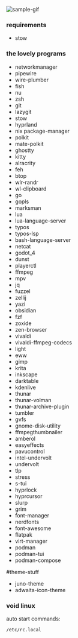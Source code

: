 ![sample-gif](./repo-assets/demo.gif)

### requirements

- stow

### the lovely programs
- networkmanager
- pipewire
- wire-plumber
- fish
- nu
- zsh
- git
- lazygit
- stow
- hyprland
- nix package-manager
- polkit
- mate-polkit
- ghostty
- kitty
- alracrity
- feh
- btop
- wlr-randr
- wl-clipboard
- go
- gopls
- marksman
- lua
- lua-language-server
- typos
- typos-lsp
- bash-language-server
- netcat
- godot_4
- dunst
- playerctl
- ffmpeg
- mpv
- jq
- fuzzel
- zellij
- yazi
- obsidian
- fzf
- zoxide
- zen-browser
- vivaldi
- vivaldi-ffmpeg-codecs
- light
- eww
- gimp
- krita
- inkscape
- darktable
- kdenlive
- thunar
- thunar-volman
- thunar-archive-plugin
- tumbler
- gvfs
- gnome-disk-utility
- ffmpegthumbnailer
- amberol
- easyeffects
- pavucontrol
- intel-undervolt
- undervolt
- tlp
- stress
- s-tui
- hyprlock
- hyprcursor
- slurp
- grim
- font-manager
- nerdfonts
- font-awesome
- flatpak
- virt-manager
- podman
- podman-tui
- podman-compose

#theme-stuff
- juno-theme
- adwaita-icon-theme

### void linux
auto start commands:
```sh
/etc/rc.local
```
